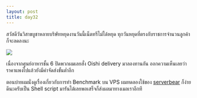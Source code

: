 ```yaml
---
layout: post
title: day32
---
```

สวัสดีวันวิสาขบูชาหลายบริษัทหยุดงานวันนี้เน็ตทรีไม่ได้หยุด ทุกวันหยุดที่ตรงกับราชการจำนวนลูกค้าก็จะลดลงนะ

![](https://lh4.googleusercontent.com/-FmovaBPThS0/U3Gwm5gIrxI/AAAAAAAAF0Q/Z1RTiQ3E994/w1140-h855-no/IMG_20140513_123619.jpg)

เนื่องจากศูนย์อาหารชั้น 6 ปิดพวกผมเลยสั่ง Oishi delivery มาลองทานกัน ออกความเห็นเลยว่าราคาแพงไปแล้วยังมีค่าจัดส่งขั้นต่ำอีก

ตอนบ่ายผมนั่งดูเรื่องเกี่ยวกับการทำ Benchmark บน VPS ผมทดลองใช้ของ [serverbear](http://serverbear.com) ก็ง่ายดีนะครับเป็น Shell script มารันได้เลยพอเสร็จก็ส่งผลมาทางเมลเราอีกที

